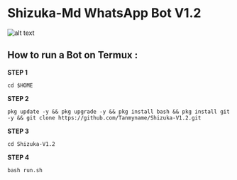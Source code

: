 # Shizuka-Md WhatsApp Bot V1.2
![alt text](https://github.com/Tanmyname/Shizuka-V1.2/blob/main/Screenshot_20241117-155030~2.png?raw=true?raw=true)
## How to run a Bot on Termux :

**STEP 1**
```
cd $HOME
```
**STEP 2**
```
pkg update -y && pkg upgrade -y && pkg install bash && pkg install git -y && git clone https://github.com/Tanmyname/Shizuka-V1.2.git
```
**STEP 3**
```
cd Shizuka-V1.2
```
**STEP 4**
```
bash run.sh
```
